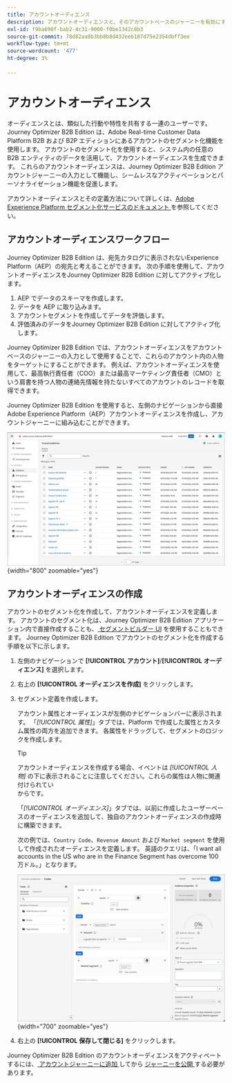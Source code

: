 ```yaml
---
title: アカウントオーディエンス
description: アカウントオーディエンスと、そのアカウントベースのジャーニーを有効にする方法について説明します。
exl-id: f9ba690f-bab2-4c31-9000-f0be1342c8b3
source-git-commit: 78d82aa8b3bb8b8d432eeb187d75e2354dbff3ee
workflow-type: tm+mt
source-wordcount: '477'
ht-degree: 3%

---
```


# アカウントオーディエンス

オーディエンスとは、類似した行動や特性を共有する一連のユーザーです。Journey Optimizer B2B Edition は、Adobe Real-time Customer Data Platform B2B および B2P エディションにあるアカウントのセグメント化機能を使用します。 アカウントのセグメント化を使用すると、システム内の任意の B2B エンティティのデータを活用して、アカウントオーディエンスを生成できます。 これらのアカウントオーディエンスは、Journey Optimizer B2B Edition アカウントジャーニーの入力として機能し、シームレスなアクティベーションとパーソナライゼーション機能を促進します。

アカウントオーディエンスとその定義方法について詳しくは、[Adobe Experience Platform セグメント化サービスのドキュメント ](https://experienceleague.adobe.com/en/docs/experience-platform/segmentation/ui/account-audiences) を参照してください。

## アカウントオーディエンスワークフロー

Journey Optimizer B2B Edition は、宛先カタログに表示されないExperience Platform（AEP）の宛先と考えることができます。 次の手順を使用して、アカウントオーディエンスをJourney Optimizer B2B Edition に対してアクティブ化します。

1. AEP でデータのスキーマを作成します。
1. データを AEP に取り込みます。
1. アカウントセグメントを作成してデータを評価します。
1. 評価済みのデータをJourney Optimizer B2B Edition に対してアクティブ化します。

Journey Optimizer B2B Edition では、アカウントオーディエンスをアカウントベースのジャーニーの入力として使用することで、これらのアカウント内の人物をターゲットにすることができます。 例えば、アカウントオーディエンスを使用して、最高執行責任者（COO）または最高マーケティング責任者（CMO）という肩書を持つ人物の連絡先情報を持たないすべてのアカウントのレコードを取得できます。

Journey Optimizer B2B Edition を使用すると、左側のナビゲーションから直接Adobe Experience Platform（AEP）アカウントオーディエンスを作成し、アカウントジャーニーに組み込むことができます。

![ アカウントオーディエンスへのアクセス ](./assets/account-audiences-browse.png){width="800" zoomable="yes"}

## アカウントオーディエンスの作成

アカウントのセグメント化を作成して、アカウントオーディエンスを定義します。 アカウントのセグメント化は、Journey Optimizer B2B Edition アプリケーション内で直接作成することも、[ セグメントビルダー UI](https://experienceleague.adobe.com/en/docs/experience-platform/segmentation/ui/segment-builder) を使用することもできます。 Journey Optimizer B2B Edition でアカウントのセグメント化を作成する手順を以下に示します。

1. 左側のナビゲーションで **[!UICONTROL アカウント]**/**[!UICONTROL オーディエンス]** を選択します。

1. 右上の **[!UICONTROL オーディエンスを作成]** をクリックします。

1. セグメント定義を作成します。

   アカウント属性とオーディエンスが左側のナビゲーションバーに表示されます。 「_[!UICONTROL 属性]_」タブでは、Platform で作成した属性とカスタム属性の両方を追加できます。 各属性をドラッグして、セグメントのロジックを作成します。

   >[!TIP]
   >
   >アカウントオーディエンスを作成する場合、イベントは _[!UICONTROL 人物]_ の下に表示されることに注意してください。これらの属性は人物に関連付けられてい <br/> からです。
   >
   >「_[!UICONTROL オーディエンス]_」タブでは、以前に作成したユーザーベースのオーディエンスを追加して、独自のアカウントオーディエンスの作成時に構築できます。

   次の例では、`Country Code`、`Revenue Amount` および `Market segment` を使用して作成されたオーディエンスを定義します。 英語のクエリは、「I want all accounts in the US who are in the Finance Segment has overcome 100 万ドル。」となります。

   ![ アカウントオーディエンスセグメントビルダーの例 ](./assets/audience-segment-builder-US-finance-1M.png){width="700" zoomable="yes"}

1. 右上の **[!UICONTROL 保存して閉じる]** をクリックします。

Journey Optimizer B2B Edition のアカウントオーディエンスをアクティベートするには、[ アカウントジャーニーに追加 ](../journeys/journey-overview.md#add-the-account-audience-for-your-journey) してから [ ジャーニーを公開 ](../journeys/journey-overview.md) する必要があります。
